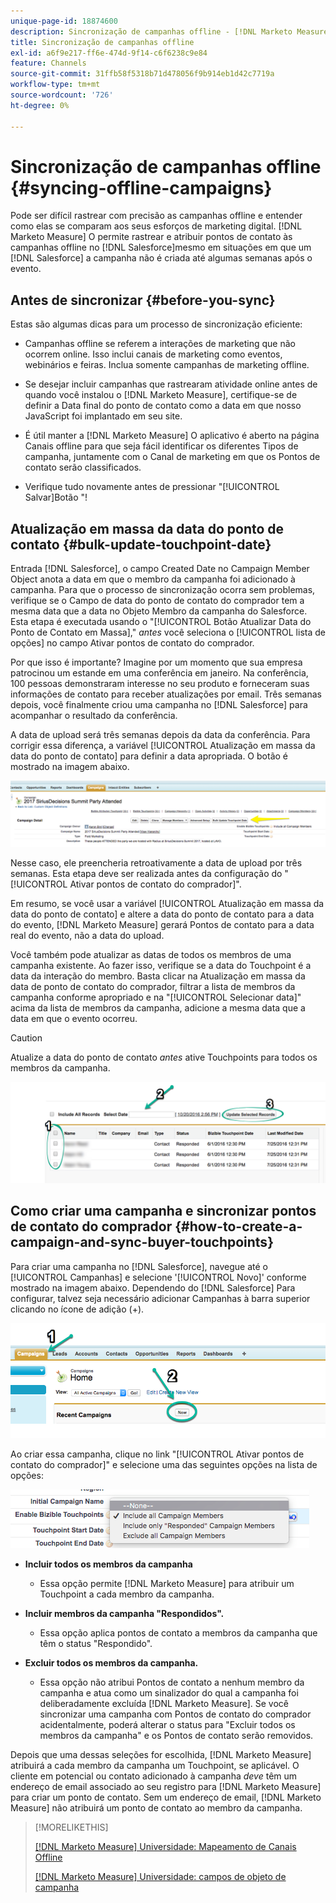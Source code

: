 ```yaml
---
unique-page-id: 18874600
description: Sincronização de campanhas offline - [!DNL Marketo Measure] - Documentação do produto
title: Sincronização de campanhas offline
exl-id: a6f9e217-ff6e-474d-9f14-c6f6238c9e84
feature: Channels
source-git-commit: 31ffb58f5318b71d478056f9b914eb1d42c7719a
workflow-type: tm+mt
source-wordcount: '726'
ht-degree: 0%

---
```


# Sincronização de campanhas offline {#syncing-offline-campaigns}

Pode ser difícil rastrear com precisão as campanhas offline e entender como elas se comparam aos seus esforços de marketing digital. [!DNL Marketo Measure] O permite rastrear e atribuir pontos de contato às campanhas offline no [!DNL Salesforce]mesmo em situações em que um [!DNL Salesforce] a campanha não é criada até algumas semanas após o evento.

## Antes de sincronizar {#before-you-sync}

Estas são algumas dicas para um processo de sincronização eficiente:

* Campanhas offline se referem a interações de marketing que não ocorrem online. Isso inclui canais de marketing como eventos, webinários e feiras. Inclua somente campanhas de marketing offline.
* Se desejar incluir campanhas que rastrearam atividade online antes de quando você instalou o [!DNL Marketo Measure], certifique-se de definir a Data final do ponto de contato como a data em que nosso JavaScript foi implantado em seu site.
* É útil manter a [!DNL Marketo Measure] O aplicativo é aberto na página Canais offline para que seja fácil identificar os diferentes Tipos de campanha, juntamente com o Canal de marketing em que os Pontos de contato serão classificados.

* Verifique tudo novamente antes de pressionar &quot;[!UICONTROL Salvar]Botão &quot;!

## Atualização em massa da data do ponto de contato {#bulk-update-touchpoint-date}

Entrada [!DNL Salesforce], o campo Created Date no Campaign Member Object anota a data em que o membro da campanha foi adicionado à campanha. Para que o processo de sincronização ocorra sem problemas, verifique se o Campo de data do ponto de contato do comprador tem a mesma data que a data no Objeto Membro da campanha do Salesforce. Esta etapa é executada usando o &quot;[!UICONTROL Botão Atualizar Data do Ponto de Contato em Massa],&quot; _antes_ você seleciona o [!UICONTROL lista de opções] no campo Ativar pontos de contato do comprador.

Por que isso é importante? Imagine por um momento que sua empresa patrocinou um estande em uma conferência em janeiro. Na conferência, 100 pessoas demonstraram interesse no seu produto e forneceram suas informações de contato para receber atualizações por email. Três semanas depois, você finalmente criou uma campanha no [!DNL Salesforce] para acompanhar o resultado da conferência.

A data de upload será três semanas depois da data da conferência. Para corrigir essa diferença, a variável [!UICONTROL Atualização em massa da data do ponto de contato] para definir a data apropriada. O botão é mostrado na imagem abaixo.

![](assets/1-3.png)

Nesse caso, ele preencheria retroativamente a data de upload por três semanas. Esta etapa deve ser realizada antes da configuração do &quot;[!UICONTROL Ativar pontos de contato do comprador]&quot;.

Em resumo, se você usar a variável [!UICONTROL Atualização em massa da data do ponto de contato] e altere a data do ponto de contato para a data do evento, [!DNL Marketo Measure] gerará Pontos de contato para a data real do evento, não a data do upload.

Você também pode atualizar as datas de todos os membros de uma campanha existente. Ao fazer isso, verifique se a data do Touchpoint é a data da interação do membro. Basta clicar na Atualização em massa da data de ponto de contato do comprador, filtrar a lista de membros da campanha conforme apropriado e na &quot;[!UICONTROL Selecionar data]&quot; acima da lista de membros da campanha, adicione a mesma data que a data em que o evento ocorreu.

>[!CAUTION]
>
>Atualize a data do ponto de contato _antes_ ative Touchpoints para todos os membros da campanha.

![](assets/2-3.png)

## Como criar uma campanha e sincronizar pontos de contato do comprador {#how-to-create-a-campaign-and-sync-buyer-touchpoints}

Para criar uma campanha no [!DNL Salesforce], navegue até o [!UICONTROL Campanhas] e selecione &#39;[!UICONTROL Novo]&#39; conforme mostrado na imagem abaixo. Dependendo do [!DNL Salesforce] Para configurar, talvez seja necessário adicionar Campanhas à barra superior clicando no ícone de adição (+).

![](assets/3-3.png)

Ao criar essa campanha, clique no link &quot;[!UICONTROL Ativar pontos de contato do comprador]&quot; e selecione uma das seguintes opções na lista de opções:

![](assets/4-3.png)

* **Incluir todos os membros da campanha**
   * Essa opção permite [!DNL Marketo Measure] para atribuir um Touchpoint a cada membro da campanha.

* **Incluir membros da campanha &quot;Respondidos&quot;.**
   * Essa opção aplica pontos de contato a membros da campanha que têm o status &quot;Respondido&quot;.

* **Excluir todos os membros da campanha.**
   * Essa opção não atribui Pontos de contato a nenhum membro da campanha e atua como um sinalizador do qual a campanha foi deliberadamente excluída [!DNL Marketo Measure]. Se você sincronizar uma campanha com Pontos de contato do comprador acidentalmente, poderá alterar o status para &quot;Excluir todos os membros da campanha&quot; e os Pontos de contato serão removidos.

Depois que uma dessas seleções for escolhida, [!DNL Marketo Measure] atribuirá a cada membro da campanha um Touchpoint, se aplicável. O cliente em potencial ou contato adicionado à campanha _deve_ têm um endereço de email associado ao seu registro para [!DNL Marketo Measure] para criar um ponto de contato. Sem um endereço de email, [!DNL Marketo Measure] não atribuirá um ponto de contato ao membro da campanha.

>[!MORELIKETHIS]
>
>[[!DNL Marketo Measure] Universidade: Mapeamento de Canais Offline](https://universityonline.marketo.com/courses/bizible-fundamentals-channel-management/#/page/5c630eca34d9f0367662b77f)
>
>[[!DNL Marketo Measure] Universidade: campos de objeto de campanha](https://universityonline.marketo.com/courses/bizible-fundamentals-channel-management/#/page/5c63007334d9f0367662b758)
